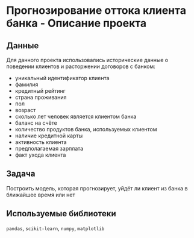 # Прогнозирование оттока клиента банка - Описание проекта

## Данные
Для данного проекта использовались исторические данные о поведении клиентов и расторжении договоров с банком:
- уникальный идентификатор клиента
- фамилия
- кредитный рейтинг
- страна проживания
- пол
- возраст
- сколько лет человек является клиентом банка
- баланс на счёте
- количество продуктов банка, используемых клиентом
- наличие кредитной карты
- активность клиента
- предполагаемая зарплата
- факт ухода клиента

## Задача 
Построить модель, которая прогнозирует, уйдёт ли клиент из банка в ближайшее время или нет

## Используемые библиотеки
`pandas`, `scikit-learn`, `numpy`, `matplotlib`

